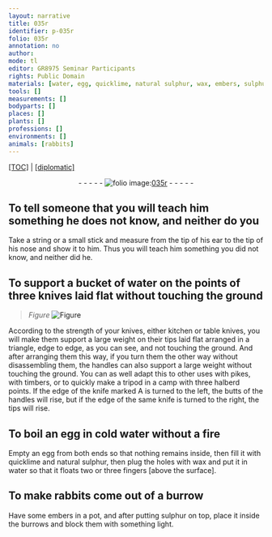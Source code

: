 ```yaml
---
layout: narrative
title: 035r
identifier: p-035r
folio: 035r
annotation: no
author:
mode: tl
editor: GR8975 Seminar Participants
rights: Public Domain
materials: [water, egg, quicklime, natural sulphur, wax, embers, sulphur]
tools: []
measurements: []
bodyparts: []
places: []
plants: []
professions: []
environments: []
animals: [rabbits]
---
```


<p><a href="{{ site.baseurl }}/translation/" target="_blank">[TOC]</a> | <a href="{{ site.baseurl }}/texts/p-035r_tc/">[diplomatic]</a></p><div class="folio" align="center">- - - - - <a href="http://gallica.bnf.fr/ark:/12148/btv1b10500001g/f75.image" target="_blank"><img src="https://cu-mkp.github.io/2017-workshop-edition/assets/photo-icon.png" alt="folio image: " style="display:inline-block; margin-bottom:-3px;"/>035r</a> - - - - - </div>  
  

## To tell someone that you will teach him something he does not know, and neither do you

 
Take a string or a small stick and measure from the tip of his ear to the tip of his nose and show it to him. Thus you will teach him something you did not know, and neither did he.
 
 
  

## To support a bucket of <span class="m">water</span> on the points of three knives laid flat without touching the ground

 
> *Figure*
> <a href="https://drive.google.com/open?id=0B9-oNrvWdlO5SGstUTZ6TFRnUjg" target="_blank"><img src="https://cu-mkp.github.io/GR8975-edition/assets/photo-icon.png" alt="Figure" style="display:inline-block; margin-bottom:-3px;"/></a>
 
According to the strength of your knives, either kitchen or table knives, you will make them support a large weight on their tips laid flat arranged in a triangle, edge to edge, as you can see, and not touching the ground. And after arranging them this way, if you turn them the other way without disassembling them, the handles can also support a large weight without touching the ground. You can as well adapt this to other uses with pikes, with timbers, or to quickly make a tripod in a camp with three halberd points. If the edge of the knife marked A is turned to the left, the butts of the handles will rise, but if the edge of the same knife is turned to the right, the tips will rise.
 
 
  

## To boil an <span class="m">egg</span> in cold <span class="m">water</span> without a fire

 
Empty an <span class="m">egg</span> from both ends so that nothing remains inside, then fill it with <span class="m">quicklime</span> and <span class="m">natural sulphur</span>, then plug the holes with <span class="m">wax</span> and put it in <span class="m">water</span> so that it floats two or three fingers [above the surface].
 
 
  

## To make <span class="al">rabbits</span> come out of a burrow

 
Have some <span class="m">embers</span> in a pot, and after putting <span class="m">sulphur</span> on top, place it inside the burrows and block them with something light.
 
